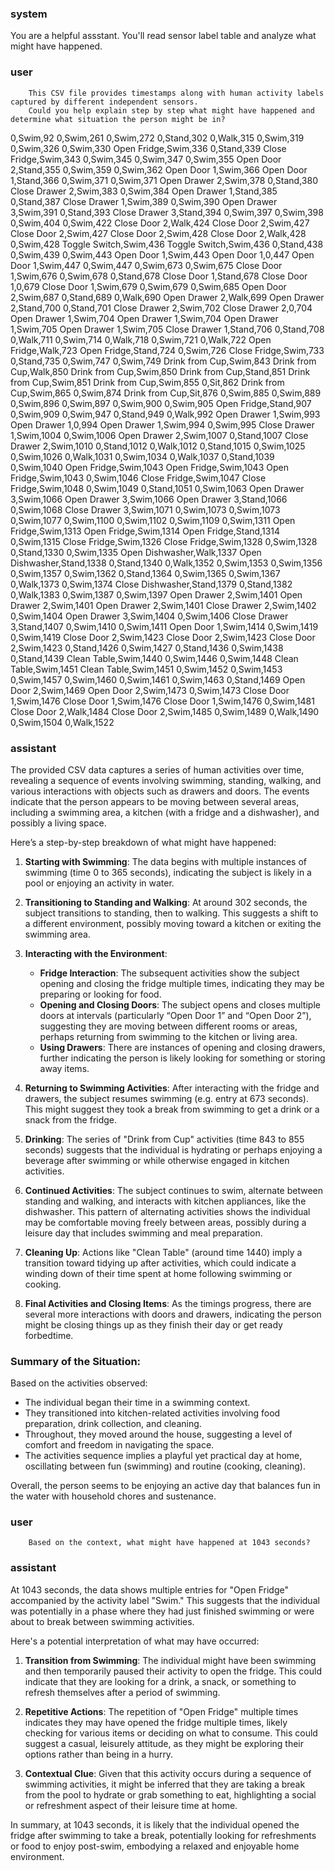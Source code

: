 ### system
You are a helpful assstant. You'll read sensor label table and analyze what might have happened.
### user

        This CSV file provides timestamps along with human activity labels captured by different independent sensors.
        Could you help explain step by step what might have happened and determine what situation the person might be in?
    
0,Swim,92
0,Swim,261
0,Swim,272
0,Stand,302
0,Walk,315
0,Swim,319
0,Swim,326
0,Swim,330
Open Fridge,Swim,336
0,Stand,339
Close Fridge,Swim,343
0,Swim,345
0,Swim,347
0,Swim,355
Open Door 2,Stand,355
0,Swim,359
0,Swim,362
Open Door 1,Swim,366
Open Door 1,Stand,366
0,Swim,371
0,Swim,371
Open Drawer 2,Swim,378
0,Stand,380
Close Drawer 2,Swim,383
0,Swim,384
Open Drawer 1,Stand,385
0,Stand,387
Close Drawer 1,Swim,389
0,Swim,390
Open Drawer 3,Swim,391
0,Stand,393
Close Drawer 3,Stand,394
0,Swim,397
0,Swim,398
0,Swim,404
0,Swim,422
Close Door 2,Walk,424
Close Door 2,Swim,427
Close Door 2,Swim,427
Close Door 2,Swim,428
Close Door 2,Walk,428
0,Swim,428
Toggle Switch,Swim,436
Toggle Switch,Swim,436
0,Stand,438
0,Swim,439
0,Swim,443
Open Door 1,Swim,443
Open Door 1,0,447
Open Door 1,Swim,447
0,Swim,447
0,Swim,673
0,Swim,675
Close Door 1,Swim,676
0,Swim,678
0,Stand,678
Close Door 1,Stand,678
Close Door 1,0,679
Close Door 1,Swim,679
0,Swim,679
0,Swim,685
Open Door 2,Swim,687
0,Stand,689
0,Walk,690
Open Drawer 2,Walk,699
Open Drawer 2,Stand,700
0,Stand,701
Close Drawer 2,Swim,702
Close Drawer 2,0,704
Open Drawer 1,Swim,704
Open Drawer 1,Swim,704
Open Drawer 1,Swim,705
Open Drawer 1,Swim,705
Close Drawer 1,Stand,706
0,Stand,708
0,Walk,711
0,Swim,714
0,Walk,718
0,Swim,721
0,Walk,722
Open Fridge,Walk,723
Open Fridge,Stand,724
0,Swim,726
Close Fridge,Swim,733
0,Stand,735
0,Swim,747
0,Swim,749
Drink from Cup,Swim,843
Drink from Cup,Walk,850
Drink from Cup,Swim,850
Drink from Cup,Stand,851
Drink from Cup,Swim,851
Drink from Cup,Swim,855
0,Sit,862
Drink from Cup,Swim,865
0,Swim,874
Drink from Cup,Sit,876
0,Swim,885
0,Swim,889
0,Swim,896
0,Swim,897
0,Swim,900
0,Swim,905
Open Fridge,Stand,907
0,Swim,909
0,Swim,947
0,Stand,949
0,Walk,992
Open Drawer 1,Swim,993
Open Drawer 1,0,994
Open Drawer 1,Swim,994
0,Swim,995
Close Drawer 1,Swim,1004
0,Swim,1006
Open Drawer 2,Swim,1007
0,Stand,1007
Close Drawer 2,Swim,1010
0,Stand,1012
0,Walk,1012
0,Stand,1015
0,Swim,1025
0,Swim,1026
0,Walk,1031
0,Swim,1034
0,Walk,1037
0,Stand,1039
0,Swim,1040
Open Fridge,Swim,1043
Open Fridge,Swim,1043
Open Fridge,Swim,1043
0,Swim,1046
Close Fridge,Swim,1047
Close Fridge,Swim,1048
0,Swim,1049
0,Stand,1051
0,Swim,1063
Open Drawer 3,Swim,1066
Open Drawer 3,Swim,1066
Open Drawer 3,Stand,1066
0,Swim,1068
Close Drawer 3,Swim,1071
0,Swim,1073
0,Swim,1073
0,Swim,1077
0,Swim,1100
0,Swim,1102
0,Swim,1109
0,Swim,1311
Open Fridge,Swim,1313
Open Fridge,Swim,1314
Open Fridge,Stand,1314
0,Swim,1315
Close Fridge,Swim,1326
Close Fridge,Swim,1328
0,Swim,1328
0,Stand,1330
0,Swim,1335
Open Dishwasher,Walk,1337
Open Dishwasher,Stand,1338
0,Stand,1340
0,Walk,1352
0,Swim,1353
0,Swim,1356
0,Swim,1357
0,Swim,1362
0,Stand,1364
0,Swim,1365
0,Swim,1367
0,Walk,1373
0,Swim,1374
Close Dishwasher,Stand,1379
0,Stand,1382
0,Walk,1383
0,Swim,1387
0,Swim,1397
Open Drawer 2,Swim,1401
Open Drawer 2,Swim,1401
Open Drawer 2,Swim,1401
Close Drawer 2,Swim,1402
0,Swim,1404
Open Drawer 3,Swim,1404
0,Swim,1406
Close Drawer 3,Stand,1407
0,Swim,1410
0,Swim,1411
Open Door 1,Swim,1414
0,Swim,1419
0,Swim,1419
Close Door 2,Swim,1423
Close Door 2,Swim,1423
Close Door 2,Swim,1423
0,Stand,1426
0,Swim,1427
0,Stand,1436
0,Swim,1438
0,Stand,1439
Clean Table,Swim,1440
0,Swim,1446
0,Swim,1448
Clean Table,Swim,1451
Clean Table,Swim,1451
0,Swim,1452
0,Swim,1453
0,Swim,1457
0,Swim,1460
0,Swim,1461
0,Swim,1463
0,Stand,1469
Open Door 2,Swim,1469
Open Door 2,Swim,1473
0,Swim,1473
Close Door 1,Swim,1476
Close Door 1,Swim,1476
Close Door 1,Swim,1476
0,Swim,1481
Close Door 2,Walk,1484
Close Door 2,Swim,1485
0,Swim,1489
0,Walk,1490
0,Swim,1504
0,Walk,1522

### assistant
The provided CSV data captures a series of human activities over time, revealing a sequence of events involving swimming, standing, walking, and various interactions with objects such as drawers and doors. The events indicate that the person appears to be moving between several areas, including a swimming area, a kitchen (with a fridge and a dishwasher), and possibly a living space.

Here’s a step-by-step breakdown of what might have happened:

1. **Starting with Swimming**: The data begins with multiple instances of swimming (time 0 to 365 seconds), indicating the subject is likely in a pool or enjoying an activity in water.

2. **Transitioning to Standing and Walking**: At around 302 seconds, the subject transitions to standing, then to walking. This suggests a shift to a different environment, possibly moving toward a kitchen or exiting the swimming area.

3. **Interacting with the Environment**:
   - **Fridge Interaction**: The subsequent activities show the subject opening and closing the fridge multiple times, indicating they may be preparing or looking for food.
   - **Opening and Closing Doors**: The subject opens and closes multiple doors at intervals (particularly “Open Door 1” and “Open Door 2”), suggesting they are moving between different rooms or areas, perhaps returning from swimming to the kitchen or living area.
   - **Using Drawers**: There are instances of opening and closing drawers, further indicating the person is likely looking for something or storing away items.

4. **Returning to Swimming Activities**: After interacting with the fridge and drawers, the subject resumes swimming (e.g. entry at 673 seconds). This might suggest they took a break from swimming to get a drink or a snack from the fridge.

5. **Drinking**: The series of "Drink from Cup" activities (time 843 to 855 seconds) suggests that the individual is hydrating or perhaps enjoying a beverage after swimming or while otherwise engaged in kitchen activities.

6. **Continued Activities**: The subject continues to swim, alternate between standing and walking, and interacts with kitchen appliances, like the dishwasher. This pattern of alternating activities shows the individual may be comfortable moving freely between areas, possibly during a leisure day that includes swimming and meal preparation.

7. **Cleaning Up**: Actions like "Clean Table" (around time 1440) imply a transition toward tidying up after activities, which could indicate a winding down of their time spent at home following swimming or cooking.

8. **Final Activities and Closing Items**: As the timings progress, there are several more interactions with doors and drawers, indicating the person might be closing things up as they finish their day or get ready forbedtime.

### Summary of the Situation:

Based on the activities observed:

- The individual began their time in a swimming context.
- They transitioned into kitchen-related activities involving food preparation, drink collection, and cleaning.
- Throughout, they moved around the house, suggesting a level of comfort and freedom in navigating the space.
- The activities sequence implies a playful yet practical day at home, oscillating between fun (swimming) and routine (cooking, cleaning). 

Overall, the person seems to be enjoying an active day that balances fun in the water with household chores and sustenance.
### user

        Based on the context, what might have happened at 1043 seconds?
    
### assistant
At 1043 seconds, the data shows multiple entries for "Open Fridge" accompanied by the activity label "Swim." This suggests that the individual was potentially in a phase where they had just finished swimming or were about to break between swimming activities.

Here's a potential interpretation of what may have occurred:

1. **Transition from Swimming**: The individual might have been swimming and then temporarily paused their activity to open the fridge. This could indicate that they are looking for a drink, a snack, or something to refresh themselves after a period of swimming.

2. **Repetitive Actions**: The repetition of "Open Fridge" multiple times indicates they may have opened the fridge multiple times, likely checking for various items or deciding on what to consume. This could suggest a casual, leisurely attitude, as they might be exploring their options rather than being in a hurry.

3. **Contextual Clue**: Given that this activity occurs during a sequence of swimming activities, it might be inferred that they are taking a break from the pool to hydrate or grab something to eat, highlighting a social or refreshment aspect of their leisure time at home.

In summary, at 1043 seconds, it is likely that the individual opened the fridge after swimming to take a break, potentially looking for refreshments or food to enjoy post-swim, embodying a relaxed and enjoyable home environment.

